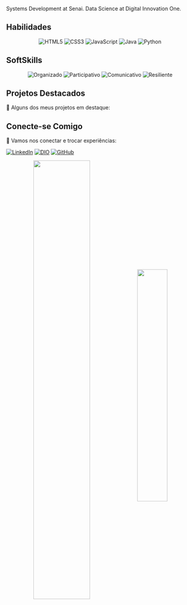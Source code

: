 Systems Development at Senai. Data Science at Digital Innovation One.


## Habilidades

<p align="center">
  <img src="https://img.shields.io/badge/HTML5-ffecd1?style=for-the-badge&logo=html5" alt="HTML5">
  <img src="https://img.shields.io/badge/CSS3-ffecd1?style=for-the-badge&logo=css3&logoColor=264CE4" alt="CSS3">
  <img src="https://img.shields.io/badge/JavaScript-ffecd1?style=for-the-badge&logo=javascript" alt="JavaScript">
  <img src="https://img.shields.io/badge/Java-ffecd1?style=for-the-badge&logo=java" alt="Java">
  <img src="https://img.shields.io/badge/Python-ffecd1?style=for-the-badge&logo=python" alt="Python">
</p>


## SoftSkills

<p align="center">
  <img src="https://img.shields.io/badge/Organizado-000?style=for-the-badge" alt="Organizado">
  <img src="https://img.shields.io/badge/Participativo-000?style=for-the-badge" alt="Participativo">
  <img src="https://img.shields.io/badge/Comunicativo-000?style=for-the-badge" alt="Comunicativo">
  <img src="https://img.shields.io/badge/Resiliente-000?style=for-the-badge" alt="Resiliente">
</p>


## Projetos Destacados

📂 Alguns dos meus projetos em destaque:


## Conecte-se Comigo

🔗 Vamos nos conectar e trocar experiências:

[![LinkedIn](https://img.shields.io/badge/LinkedIn-000?style=for-the-badge&logo=linkedin&logoColor=0E76A8)](https://www.linkedin.com/in/samuel-oliveira-61302a228/)
[![DIO](https://img.shields.io/badge/DIO-000?style=for-the-badge&logoColor=ffffff&color=0071C5)](https://www.dio.me/users/samuel_oliveira1017)
[![GitHub](https://img.shields.io/badge/GitHub-000?style=for-the-badge&logo=github)](https://github.com/SamuelNevesO)


<div  align="center" style="margin-bottom:100px">
<img width=55% align="center"  src="https://github-readme-streak-stats.herokuapp.com?user=SamuelNevesO&theme=radical&mode=weekly" />
<img width=40% align="center" src="https://github-readme-stats-git-main-SamuelNevesO.vercel.app/api/top-langs/?username=SamuelNevesO&show_icons=true&theme=radical&layout=compact" />
 </div>
 
 &nbsp;
 &nbsp;
